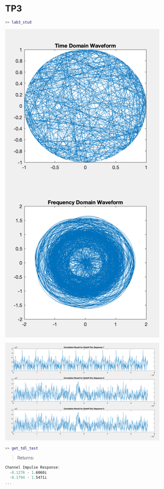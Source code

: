 # TP3

```matlab
>> lab3_stud
```

<img src=images/TP3_Time-Freq_waveform.png width='' height='' > </img>

<img src=images/TP3_xcorr-Zadoff-Chu.png width='' height='' > </img>


```matlab
>> get_tdl_test
```
>Returns:
```powershell
Channel Impulse Response:
  -0.1276 - 1.6060i
  -0.1794 - 1.5471i
...
```
